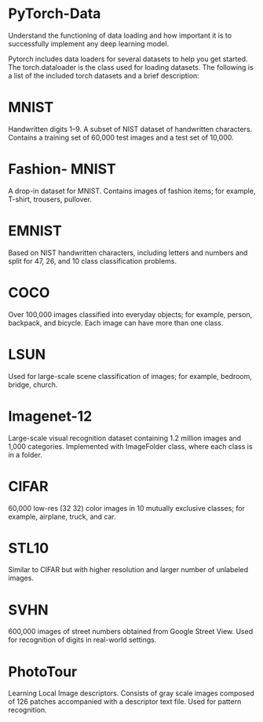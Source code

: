 # PyTorch-Data
Understand the functioning of data loading and how important it is to successfully implement any deep learning model.


Pytorch includes data loaders for several datasets to help you get started. The torch.dataloader is the class used for loading datasets. The following is a list of the included torch datasets and a brief description:

# MNIST
Handwritten digits 1–9. A subset of NIST dataset of handwritten characters. Contains a training set of 60,000 test images and a test set of 10,000.

# Fashion- MNIST
A drop-in dataset for MNIST. Contains images of fashion items; for example, T-shirt, trousers, pullover.

# EMNIST
Based on NIST handwritten characters, including letters and numbers and split for 47, 26, and 10 class classification problems.

# COCO
Over 100,000 images classified into everyday objects; for example, person, backpack, and bicycle. Each image can have more than one class.

# LSUN
Used for large-scale scene classification of images; for example, bedroom, bridge, church.

# Imagenet-12
Large-scale visual recognition dataset containing 1.2 million images and 1,000 categories. Implemented with ImageFolder class, where each class is in a folder.

# CIFAR
60,000 low-res (32 32) color images in 10 mutually exclusive classes; for example, airplane, truck, and car.

# STL10
Similar to CIFAR but with higher resolution and larger number of unlabeled images.

# SVHN
600,000 images of street numbers obtained from Google Street View. Used for recognition of digits in real-world settings.

# PhotoTour
Learning Local Image descriptors. Consists of gray scale images composed of 126 patches accompanied with a descriptor text file. Used for pattern recognition.

